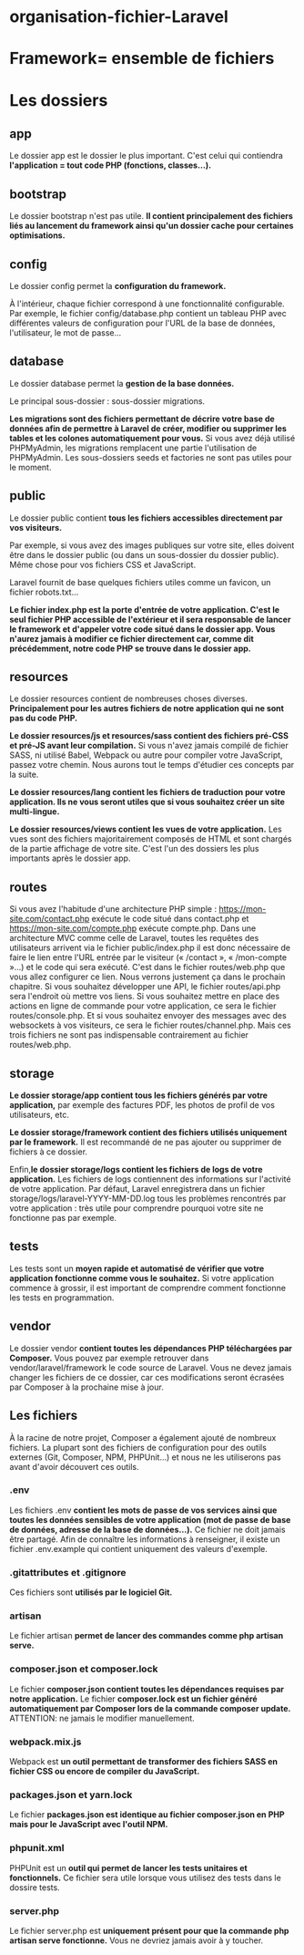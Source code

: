 # organisation-fichier-Laravel

# Framework= ensemble de fichiers

# Les dossiers

## app

Le dossier app est le dossier le plus important. C'est celui qui contiendra __l'application = tout  code PHP (fonctions, classes…).__

## bootstrap

Le dossier bootstrap n'est pas utile. __Il contient principalement des fichiers liés au lancement du framework ainsi qu'un dossier cache pour certaines optimisations.__

## config

Le dossier config permet la __configuration du framework.__ 

À l'intérieur, chaque fichier correspond à une fonctionnalité configurable. Par exemple, le fichier config/database.php contient un tableau PHP avec différentes valeurs de configuration pour l'URL de la base de données, l'utilisateur, le mot de passe…

## database

Le dossier database permet la __gestion de la base données.__

Le principal sous-dossier : sous-dossier migrations. 

__Les migrations sont des fichiers permettant de décrire votre base de données afin de permettre à Laravel de créer, modifier ou supprimer les tables et les colones automatiquement pour vous.__ Si vous avez déjà utilisé PHPMyAdmin, les migrations remplacent une partie l'utilisation de PHPMyAdmin.
Les sous-dossiers seeds et factories ne sont pas utiles pour le moment.

## public

Le dossier public contient __tous les fichiers accessibles directement par vos visiteurs.__

Par exemple, si vous avez des images publiques sur votre site, elles doivent être dans le dossier public (ou dans un sous-dossier du dossier public). Même chose pour vos fichiers CSS et JavaScript.

Laravel fournit de base quelques fichiers utiles comme un favicon, un fichier robots.txt…

__Le fichier index.php est la porte d'entrée de votre application. C'est le seul fichier PHP accessible de l'extérieur et il sera responsable de lancer le framework et d'appeler votre code situé dans le dossier app. Vous n'aurez jamais à modifier ce fichier directement car, comme dit précédemment, notre code PHP se trouve dans le dossier app.__

## resources


Le dossier resources contient de nombreuses choses diverses. __Principalement pour les autres fichiers de notre application qui ne sont pas du code PHP.__

__Le dossier resources/js et resources/sass contient des fichiers pré-CSS et pré-JS avant leur compilation.__ Si vous n'avez jamais compilé de fichier SASS, ni utilisé Babel, Webpack ou autre pour compiler votre JavaScript, passez votre chemin. Nous aurons tout le temps d'étudier ces concepts par la suite.

__Le dossier resources/lang contient les fichiers de traduction pour votre application. Ils ne vous seront utiles que si vous souhaitez créer un site multi-lingue.__

__Le dossier resources/views contient les vues de votre application.__ Les vues sont des fichiers majoritairement composés de HTML et sont chargés de la partie affichage de votre site. C'est l'un des dossiers les plus importants après le dossier app.

## routes

Si vous avez l'habitude d'une architecture PHP simple : https://mon-site.com/contact.php exécute le code situé dans contact.php et https://mon-site.com/compte.php exécute compte.php. Dans une architecture MVC comme celle de Laravel, toutes les requêtes des utilisateurs arrivent via le fichier public/index.php il est donc nécessaire de faire le lien entre l'URL entrée par le visiteur (« /contact », « /mon-compte »…) et le code qui sera exécuté. C'est dans le fichier routes/web.php que vous allez configurer ce lien. Nous verrons justement ça dans le prochain chapitre.
Si vous souhaitez développer une API, le fichier routes/api.php sera l'endroit où mettre vos liens. Si vous souhaitez mettre en place des actions en ligne de commande pour votre application, ce sera le fichier routes/console.php. Et si vous souhaitez envoyer des messages avec des websockets à vos visiteurs, ce sera le fichier routes/channel.php. Mais ces trois fichiers ne sont pas indispensable contrairement au fichier routes/web.php.

## storage

__Le dossier storage/app contient tous les fichiers générés par votre application,__ par exemple des factures PDF, les photos de profil de vos utilisateurs, etc.

__Le dossier storage/framework contient des fichiers utilisés uniquement par le framework.__ Il est recommandé de ne pas ajouter ou supprimer de fichiers à ce dossier.

Enfin,__le dossier storage/logs contient les fichiers de logs de votre application.__ Les fichiers de logs contiennent des informations sur l'activité de votre application. Par défaut, Laravel enregistrera dans un fichier storage/logs/laravel-YYYY-MM-DD.log tous les problèmes rencontrés par votre application : très utile pour comprendre pourquoi votre site ne fonctionne pas par exemple.

## tests

Les tests sont un __moyen rapide et automatisé de vérifier que votre application fonctionne comme vous le souhaitez.__ Si votre application commence à grossir, il est important de comprendre comment fonctionne les tests en programmation.

## vendor

Le dossier vendor __contient toutes les dépendances PHP téléchargées par Composer.__ Vous pouvez par exemple retrouver dans vendor/laravel/framework le code source de Laravel. Vous ne devez jamais changer les fichiers de ce dossier, car ces modifications seront écrasées par Composer à la prochaine mise à jour.

## Les fichiers

À la racine de notre projet, Composer a également ajouté de nombreux fichiers. La plupart sont des fichiers de configuration pour des outils externes (Git, Composer, NPM, PHPUnit…) et nous ne les utiliserons pas avant d'avoir découvert ces outils.


### .env


Les fichiers .env __contient les mots de passe de vos services ainsi que toutes les données sensibles de votre application (mot de passe de base de données, adresse de la base de données…).__ Ce fichier ne doit jamais être partagé. Afin de connaître les informations à renseigner, il existe un fichier .env.example qui contient uniquement des valeurs d'exemple.

### .gitattributes et .gitignore

Ces fichiers sont __utilisés par le logiciel Git.__

### artisan

Le fichier artisan __permet de lancer des commandes comme php artisan serve.__

### composer.json et composer.lock

Le fichier __composer.json contient toutes les dépendances requises par notre application.__ Le fichier __composer.lock est un fichier généré automatiquement par Composer lors de la commande composer update.__ ATTENTION: ne jamais le modifier manuellement.

### webpack.mix.js

Webpack est __un outil permettant de transformer des fichiers SASS en fichier CSS ou encore de compiler du JavaScript.__

### packages.json et yarn.lock

Le fichier __packages.json est identique au fichier composer.json en PHP mais pour le JavaScript avec l'outil NPM.__

### phpunit.xml

PHPUnit est un __outil qui permet de lancer les tests unitaires et fonctionnels.__ Ce fichier sera utile lorsque vous utilisez des tests dans le dossire tests.

### server.php

Le fichier server.php est __uniquement présent pour que la commande php artisan serve fonctionne.__ Vous ne devriez jamais avoir à y toucher.
